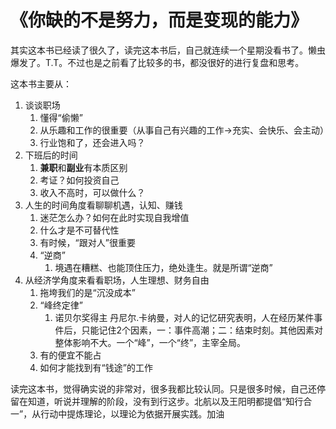 # 《你缺的不是努力，而是变现的能力》

其实这本书已经读了很久了，读完这本书后，自己就连续一个星期没看书了。懒虫爆发了。T.T。不过也是之前看了比较多的书，都没很好的进行复盘和思考。

这本书主要从：
1. 谈谈职场
   1. 懂得“偷懒”
   2. 从乐趣和工作的很重要（从事自己有兴趣的工作->充实、会快乐、会主动）
   3. 行业饱和了，还会进入吗？
2. 下班后的时间
   1. **兼职**和**副业**有本质区别
   2. 考证？如何投资自己
   3. 收入不高时，可以做什么？
3. 人生的时间角度看聊聊机遇，认知、赚钱
   1. 迷茫怎么办？如何在此时实现自我增值
   2. 什么才是不可替代性
   3. 有时候，“跟对人”很重要
   4. “逆商”
      1. 境遇在糟糕、也能顶住压力，绝处逢生。就是所谓“逆商”
4. 从经济学角度来看看职场，人生理想、财务自由
   1. 拖垮我们的是“沉没成本”
   2. “峰终定律”
      1. 诺贝尔奖得主 丹尼尔.卡纳曼，对人的记忆研究表明，人在经历某件事件后，只能记住2个因素，一：事件高潮；二：结束时刻。其他因素对整体影响不大。一个“峰”，一个“终”，主宰全局。
   3. 有的便宜不能占
   4. 如何才能找到有“钱途”的工作

读完这本书，觉得确实说的非常对，很多我都比较认同。只是很多时候，自己还停留在知道，听说并理解的阶段，没有到行这步。北航以及王阳明都提倡“知行合一”，从行动中提炼理论，以理论为依据开展实践。加油


